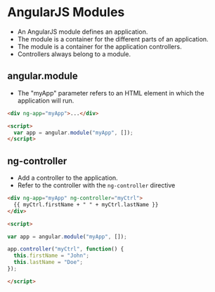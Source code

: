 # AngularJS Modules

* An AngularJS module defines an application.
* The module is a container for the different parts of an application.
* The module is a container for the application controllers.
* Controllers always belong to a module.



## angular.module

* The "myApp" parameter refers to an HTML element in which the application will run.

```html
<div ng-app="myApp">...</div>

<script>
  var app = angular.module("myApp", []); 
</script>
```



## ng-controller

* Add a controller to the application.
* Refer to the controller with the `ng-controller` directive

```html
<div ng-app="myApp" ng-controller="myCtrl">
  {{ myCtrl.firstName + " " + myCtrl.lastName }}
</div>

<script>

var app = angular.module("myApp", []);

app.controller("myCtrl", function() {
  this.firstName = "John";
  this.lastName = "Doe";
});

</script>
```

